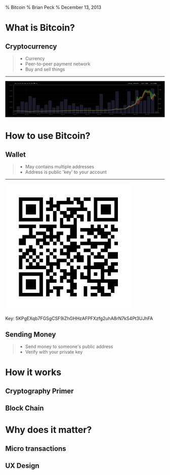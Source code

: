 % Bitcoin
% Brian Peck
% December 13, 2013

# What is Bitcoin?

## Cryptocurrency
> - Currency
> - Peer-to-peer payment network
> - Buy and sell things

------

![Bitcoin price over 6 months](images/bitcoin_charts.png)

# How to use Bitcoin?

## Wallet
> - May contains multiple addresses
> - Address is public 'key' to your account

------

![Public: 1vraci7fTMFqaHz3DGkpUQEBmMVRvNaGs](images/qr.png)

Key: 5KPgEXqb7FGSgCSF9iZhGHHzAFPFXzfg2uhA8rN7kS4Pt3UJhFA

## Sending Money
> - Send money to someone's public address
> - Verify with your private key

# How it works

## Cryptography Primer

## Block Chain

# Why does it matter?

## Micro transactions

## UX Design
